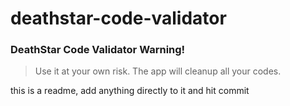 # deathstar-code-validator

### DeathStar Code Validator Warning!
> Use it at your own risk. The app will cleanup all your codes.

this is a readme, add anything directly to it and hit commit
